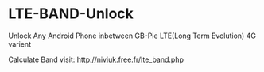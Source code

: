 # LTE-BAND-Unlock
Unlock Any Android Phone inbetween GB-Pie LTE(Long Term Evolution) 4G varient

Calculate Band visit: http://niviuk.free.fr/lte_band.php
